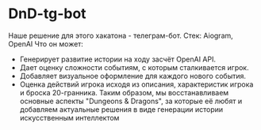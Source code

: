 # DnD-tg-bot
Наше решение для этого хакатона - телеграм-бот.
Стек: Aiogram, OpenAI
Что он может:
- Генерирует развитие истории на ходу засчёт OpenAI API.
- Дает оценку сложности событиям, с которым сталкивается игрок.
- Добавляет визуальное оформление для каждого нового события.
- Оценка действий игрока исходя из описания, характеристик игрока и броска 20-гранника.
Таким образом, мы восстанавливаем основные аспекты "Dungeons & Dragons", за которые её любят и добавляем актуальные решения в виде генерации истории искусственным интеллектом
